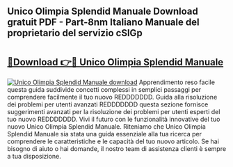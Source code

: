 ## Unico Olimpia Splendid Manuale Download gratuit PDF - Part-8nm Italiano Manuale del proprietario del servizio cSlGp

# <h2><a href="http://dfgeahe.blite.top/?on=Unico+Olimpia+Splendid+Manuale">🔗Download 👉🔴 Unico Olimpia Splendid Manuale</a></h2>

[![Unico Olimpia Splendid Manuale download](https://i.imgur.com/lujVjoI.png)](http://dfgeahe.blite.top/?on=Unico+Olimpia+Splendid+Manuale)
Apprendimento reso facile questa guida suddivide concetti complessi in semplici passaggi per comprendere facilmente il tuo nuovo REDDDDDDD. Guida alla risoluzione dei problemi per utenti avanzati REDDDDDDD questa sezione fornisce suggerimenti avanzati per la risoluzione dei problemi per utenti esperti del tuo nuovo REDDDDDDD. Vivi il futuro con le funzionalità innovative del tuo nuovo Unico Olimpia Splendid Manuale. Riteniamo che Unico Olimpia Splendid Manuale sia stata una guida essenziale alla tua ricerca per comprendere le caratteristiche e le capacità del tuo nuovo articolo. Se hai bisogno di aiuto o hai domande, il nostro team di assistenza clienti è sempre a tua disposizione.
